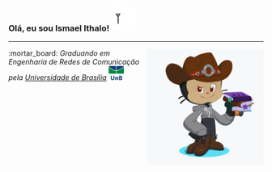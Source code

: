 <h3> Olá, eu sou Ismael Ithalo!  <img src="https://raw.githubusercontent.com/ismaelithalo/ismaelithalo/master/src/img/signal.gif" width="48"></h3>
<hr>

  <img 
    align='right' src="https://raw.githubusercontent.com/ismaelithalo/ismaelithalo/master/src/img/octocat_ismael.png" width="230">

  <p>
    :mortar_board:
    <em>Graduando em Engenharia de Redes de Comunicação pela 
      <a href="http://www.unb.br">Universidade de Brasília</a>
      <img src="https://raw.githubusercontent.com/ismaelithalo/ismaelithalo/master/src/img/unb.png" width="30">
      <!--img src="https://raw.githubusercontent.com/ismaelithalo/ismaelithalo/master/src/img/ft.jpeg" width="30"-->
    </em>
  </p>
  <!--p>
    :computer:
    <em>Desenvolver de aplicações web e mobile de ponta a ponta 
      <a href="http://www.unb.br">Universidade de Brasília</a>
      <img src="https://raw.githubusercontent.com/ismaelithalo/ismaelithalo/master/src/img/unb.png" width="30">
      <img src="https://raw.githubusercontent.com/ismaelithalo/ismaelithalo/master/src/img/ft.jpeg" width="30">
    </em>
  </p>
  <br><br><br>
  <p>
    <h4>
      Recursos que possuo experiência (｡•̀ᴗ-)✧ 
    </h4>
    <img width="230" align="right" src="https://github-readme-stats.vercel.app/api/top-langs/?username=ismaelithalo&theme=dark"/>
  </p>
  

<!--img align='right' src="src/img/network.gif" width="230">
<!--p><em>Computer Engineering student at <a href="http://www.unb.br">University of Brasilia</a> <img src="https://asmetro.org.br/portalsn/wp-content/uploads/2016/11/UnB.png" width="30"></br-->
<!-- 


- :octocat: Eu atualmente trabalho em EngNet Consultoria como Diretor de Projetos
- 🌱 Eu estou aprendendo desenvolvimento de jogos
- 👯 I’m looking to collaborate on ...
- 🤔 I’m looking for help with ...
- 💬 Ask me about ...
- 📫 How to reach me: ...
- ⚡ Fun fact: ...

  <img align="left" width="490" height="165" src="https://github-readme-stats.vercel.app/api/top-langs/?username=ismaelithalo&theme=dark"/>
  
  Falar dos meus projetos e planos como o foco em js do uri ou coisas do curso mesmo


Most used apps
https://github-readme-stats.vercel.app/api/top-langs/?username=ismaelithalo&theme=dark
<img align="left" width="490" height="165" src="https://github-readme-stats.vercel.app/api?username=ismaelithalo&show_icons=true&hide_border=false&line_height=20&title_color=f69673&icon_color=1b93c9&show_owner=true"/>


# :man_technologist: Luiz Carlos Abbott Galvão Neto

[![Linkedin Badge](https://img.shields.io/badge/-LinkedIn-blue?style=flat-square&logo=Linkedin&logoColor=white&link=https://www.linkedin.com/in/luiz-carlos-abbott-galvão-neto-21a93b148/)](https://www.linkedin.com/in/luiz-carlos-abbott-galvão-neto-21a93b148/)
[![Whatsapp Badge](https://img.shields.io/badge/-Whatsapp-4CA143?style=flat-square&labelColor=4CA143&logo=whatsapp&logoColor=white&link=https://api.whatsapp.com/send?phone=5584999122284&text=Olá!)](https://api.whatsapp.com/send?phone=5584999122284&text=Olá!)
[![Telegram Badge](https://img.shields.io/badge/-Telegram-1ca0f1?style=flat-square&labelColor=1ca0f1&logo=telegram&logoColor=white&link=https://t.me/luiz740)](https://t.me/luiz740)
[![Gmail Badge](https://img.shields.io/badge/-Gmail-c14438?style=flat-square&logo=Gmail&logoColor=white&link=mailto:luiz7401@gmail.com)](mailto:luiz7401@gmail.com)
[![Hotmail Badge](https://img.shields.io/badge/-Hotmail-0078D4?style=flat-square&logo=microsoft-outlook&logoColor=white&link=mailto:luizcarlos_abbott@hotmail.com)](mailto:luizcarlos_abbott@hotmail.com)

    Olá meu nome é Luiz Carlos, Desenvolvedor Fullstack JavaScript e aspirante a DevOps.
    /
    Hello my name is Luiz Carlos, Fullstack JavaScript Developer and aspiring DevOps.


### - Languages and Tools...

<p align="center">
 <img src="https://raw.githubusercontent.com/8bithemant/8bithemant/master/svg/dev/languages/html.svg" alt="Twitter" style="vertical-align:top; margin:4px"><img src="https://raw.githubusercontent.com/8bithemant/8bithemant/master/svg/dev/languages/csharp.svg"alt="Twitter" style="vertical-align:top; margin:4px"><img src="https://raw.githubusercontent.com/8bithemant/8bithemant/master/svg/dev/languages/js.svg" alt="Twitter" style="vertical-align:top; margin:4px"><img src="https://raw.githubusercontent.com/8bithemant/8bithemant/master/svg/dev/languages/python.svg" alt="Twitter" style="vertical-align:top; margin:4px"><img src="https://raw.githubusercontent.com/8bithemant/8bithemant/master/svg/dev/frameworks/react.svg" alt="Twitter" style="vertical-align:top; margin:4px"><img src="https://raw.githubusercontent.com/8bithemant/8bithemant/master/svg/dev/frameworks/vue.svg" alt="Twitter" style="vertical-align:top; margin:4px"><img src="https://raw.githubusercontent.com/8bithemant/8bithemant/master/svg/dev/misc/chrome.svg" alt="Twitter" style="vertical-align:top; margin:4px"><img src="https://raw.githubusercontent.com/8bithemant/8bithemant/master/svg/dev/misc/cloud.svg" alt="Twitter" style="vertical-align:top; margin:4px"><img src="https://raw.githubusercontent.com/8bithemant/8bithemant/master/svg/dev/misc/datascience.svg" alt="Twitter" style="vertical-align:top; margin:4px"><img src="https://raw.githubusercontent.com/8bithemant/8bithemant/master/svg/dev/services/aws.svg" alt="Twitter" style="vertical-align:top; margin:4px"><img src="https://raw.githubusercontent.com/8bithemant/8bithemant/master/svg/dev/services/npm.svg" alt="Twitter" style="vertical-align:top; margin:4px"><img src="https://raw.githubusercontent.com/8bithemant/8bithemant/master/svg/dev/services/gcp.svg" alt="Twitter" style="vertical-align:top; margin:4px"><img src="https://raw.githubusercontent.com/8bithemant/8bithemant/master/svg/dev/tools/bash.svg" alt="Twitter" style="vertical-align:top; margin:4px"><img src="https://raw.githubusercontent.com/8bithemant/8bithemant/master/svg/dev/tools/bash.svg" alt="Twitter" style="vertical-align:top; margin:4px"><img src="https://raw.githubusercontent.com/8bithemant/8bithemant/master/svg/dev/tools/visualstudio_code.svg" alt="Twitter" style="vertical-align:top; margin:4px">
</p>

-->
